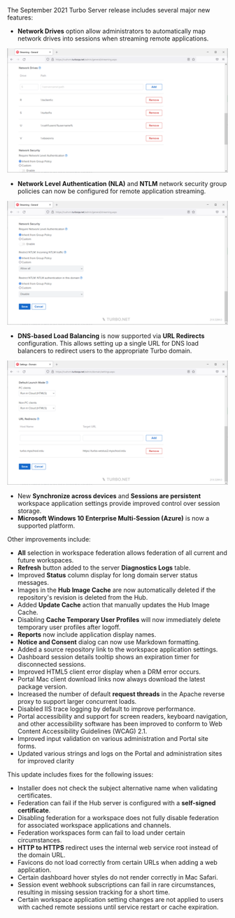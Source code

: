 The September 2021 Turbo Server release includes several major new features:

- **Network Drives** option allow administrators to automatically map network drives into sessions when streaming remote applications.

![Network Drives](/images/network-drives.png)
- **Network Level Authentication (NLA)** and **NTLM** network security group policies can now be configured for remote application streaming.

![Network Security](/images/network-security.png)

- **DNS-based Load Balancing** is now supported via **URL Redirects** configuration. This allows setting up a single URL for DNS load balancers to redirect users to the appropriate Turbo domain.

![URL Redirects](/images/url-redirects.png)
- New **Synchronize across devices** and **Sessions are persistent** workspace application settings provide improved control over session storage.
- **Microsoft Windows 10 Enterprise Multi-Session (Azure)** is now a supported platform.

Other improvements include:

- **All** selection in workspace federation allows federation of all current and future workspaces.
- **Refresh** button added to the server **Diagnostics Logs** table.
- Improved **Status** column display for long domain server status messages.
- Images in the **Hub Image Cache** are now automatically deleted if the repository's revision is deleted from the Hub.
- Added **Update Cache** action that manually updates the Hub Image Cache.
- Disabling **Cache Temporary User Profiles** will now immediately delete temporary user profiles after logoff.
- **Reports** now include application display names.
- **Notice and Consent** dialog can now use Markdown formatting.
- Added a source repository link to the workspace application settings.
- Dashboard session details tooltip shows an expiration timer for disconnected sessions.
- Improved HTML5 client error display when a DRM error occurs.
- Portal Mac client download links now always download the latest package version.
- Increased the number of default **request threads** in the Apache reverse proxy to support larger concurrent loads.
- Disabled IIS trace logging by default to improve performance.
- Portal accessibility and support for screen readers, keyboard navigation, and other accessibility software has been improved to conform to Web Content Accessibility Guidelines (WCAG) 2.1.
- Improved input validation on various administration and Portal site forms.
- Updated various strings and logs on the Portal and administration sites for improved clarity

This update includes fixes for the following issues:

- Installer does not check the subject alternative name when validating certificates.
- Federation can fail if the Hub server is configured with a **self-signed certificate**.
- Disabling federation for a workspace does not fully disable federation for associated workspace applications and channels.
- Federation workspaces form can fail to load under certain circumstances.
- **HTTP to HTTPS** redirect uses the internal web service root instead of the domain URL.
- Favicons do not load correctly from certain URLs when adding a web application.
- Certain dashboard hover styles do not render correctly in Mac Safari.
- Session event webhook subscriptions can fail in rare circumstances, resulting in missing session tracking for a short time.
- Certain workspace application setting changes are not applied to users with cached remote sessions until service restart or cache expiration.



